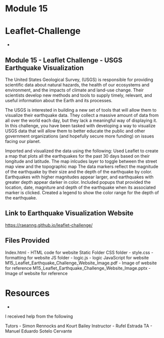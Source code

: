 # Module 15 
# Leaflet-Challenge
-
Module 15 - Leaflet Challenge - USGS Earthquake Visualization
-
The United States Geological Survey, (USGS) is responsible for providing scientific data about natural hazards, the health of our ecosystems and environment, and the impacts of climate and land-use change. Their scientists develop new methods and tools to supply timely, relevant, and useful information about the Earth and its processes.

The USGS is interested in building a new set of tools that will allow them to visualize their earthquake data. They collect a massive amount of data from all over the world each day, but they lack a meaningful way of displaying it. In this challenge, you have been tasked with developing a way to visualize USGS data that will allow them to better educate the public and other government organizations (and hopefully secure more funding) on issues facing our planet.

Imported and visualized the data using the following:
Used Leaflet to create a map that plots all the earthquakes for the past 30 days based on their longitude and latitude.
The map inlcudes layer to toggle between the street map view and the topographic map
The data markers reflect the magnitude of the earthquake by their size and the depth of the earthquake by color. Earthquakes with higher magnitudes appear larger, and earthquakes with greater depth appear darker in color.
Included popups that provided the location, date, magniture and depth of the earthquake when its associated marker is clicked.
Created a legend to show the color range for the depth of the earthquake.

Link to Earthquake Visualization Website
- 
https://raeanng.github.io/leaflet-challenge/

Files Provided
-
Index.html - HTML code for website
Static Folder 
CSS folder - style.css - formatting for website
JS folder - logic.js - logic JavaScript for website
M15_Leaflet_Earthquake_Challenge_Website_Image.pdf - Image of website for reference
M15_Leaflet_Earthquake_Challenge_Website_Image.pptx - Image of website for reference

# Resources 
-
I received help from the following

Tutors - Simon Rennocks and Kourt Bailey
Instructor - Rufel Estrada 
TA - Manuel Eduardo Sotelo Cervante
